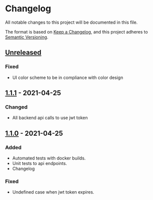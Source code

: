 # Changelog
All notable changes to this project will be documented in this file.

The format is based on [Keep a Changelog](https://keepachangelog.com/en/1.0.0/),
and this project adheres to [Semantic Versioning](https://semver.org/spec/v2.0.0.html).

## [Unreleased]
### Fixed
- UI color scheme to be in compliance with color design

## [1.1.1] - 2021-04-25
### Changed
- All backend api calls to use jwt token

## [1.1.0] - 2021-04-25
### Added
- Automated tests with docker builds.
- Unit tests to api endpoints.
- Changelog

### Fixed
- Undefined case when jwt token expires.

[Unreleased]: https://github.com/aticie/ronnia-web/compare/v1.1.1...HEAD
[1.1.1]: https://github.com/aticie/ronnia-web/compare/v1.1.0...v1.1.1
[1.1.0]: https://github.com/aticie/ronnia-web/releases/tag/v1.1.0
